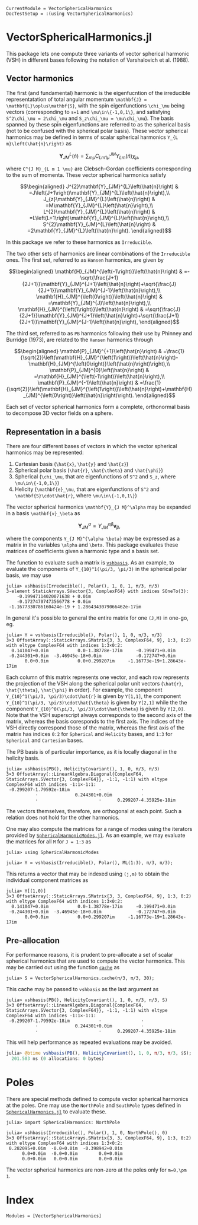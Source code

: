 ```@meta
CurrentModule = VectorSphericalHarmonics
DocTestSetup = :(using VectorSphericalHarmonics)
```

# VectorSphericalHarmonics.jl

This package lets one compute three variants of vector spherical harmonic (VSH) in different bases following the notation of Varshalovich et al. (1988).

## Vector harmonics

The first (and fundamental) harmonic is the eigenfucntion of the irreducible representatation of total angular momentum ``\mathbf{J} = \mathbf{L}\oplus\mathbf{S}``, with the spin eigenfunctions ``\chi_\mu`` being vectors (corresponding to ``s=1`` and ``\mu\in\{-1,0,1\}``, and satisfying ``S^2\chi_\mu = 2\chi_\mu`` and ``S_z\chi_\mu = \mu\chi_\mu``). The basis spanned by these spin eigenfunctions are referred to as the spherical basis (not to be confused with the spherical polar basis). These vector spherical harmonics may be defined in terms of scalar spherical harmonics ``Y_{L m}\left(\hat{n}\right)`` as

```math
\mathbf{Y}_{J M}^L\left(\hat{n}\right) = \sum_{m \mu} C^{J M}_{L m 1 \mu} Y_{L m}\left(\hat{n}\right) \chi_\mu,
```

where ``C^{J M}_{L m 1 \mu}`` are Clebsch-Gordan coefficients corresponding to the sum of momenta. These vector spherical harmonics satisfy

```math
\begin{aligned}
J^{2}\mathbf{Y}_{JM}^{L}\left(\hat{n}\right) & =J\left(J+1\right)\mathbf{Y}_{JM}^{L}\left(\hat{n}\right),\\
J_{z}\mathbf{Y}_{JM}^{L}\left(\hat{n}\right) & =M\mathbf{Y}_{JM}^{L}\left(\hat{n}\right),\\
L^{2}\mathbf{Y}_{JM}^{L}\left(\hat{n}\right) & =L\left(L+1\right)\mathbf{Y}_{JM}^{L}\left(\hat{n}\right),\\
S^{2}\mathbf{Y}_{JM}^{L}\left(\hat{n}\right) & =2\mathbf{Y}_{JM}^{L}\left(\hat{n}\right).
\end{aligned}
```

In this package we refer to these harmonics as `Irreducible`.

The two other sets of harmonics are linear combinations of the `Irreducible` ones. The first set, referred to as `Hansen` harmonics, are given by

```math
\begin{aligned}
\mathbf{H}_{JM}^{\left(-1\right)}\left(\hat{n}\right) & =-\sqrt{\frac{J+1}{2J+1}}\mathbf{Y}_{JM}^{J+1}\left(\hat{n}\right)+\sqrt{\frac{J}{2J+1}}\mathbf{Y}_{JM}^{J-1}\left(\hat{n}\right),\\
\mathbf{H}_{JM}^{\left(0\right)}\left(\hat{n}\right) & =\mathbf{Y}_{JM}^{J}\left(\hat{n}\right),\\
\mathbf{H}_{JM}^{\left(1\right)}\left(\hat{n}\right) & =\sqrt{\frac{J}{2J+1}}\mathbf{Y}_{JM}^{J+1}\left(\hat{n}\right)+\sqrt{\frac{J+1}{2J+1}}\mathbf{Y}_{JM}^{J-1}\left(\hat{n}\right),
\end{aligned}
```

The third set, referred to as `PB` harmonics following their use by Phinney and Burridge (1973), are related to the `Hansen` harmonics through

```math
\begin{aligned}
\mathbf{P}_{JM}^{+1}\left(\hat{n}\right) & =\frac{1}{\sqrt{2}}\left(\mathbf{H}_{JM}^{\left(1\right)}\left(\hat{n}\right)-\mathbf{H}_{JM}^{\left(0\right)}\left(\hat{n}\right)\right),\\
\mathbf{P}_{JM}^{0}\left(\hat{n}\right) & =\mathbf{H}_{JM}^{\left(-1\right)}\left(\hat{n}\right),\\
\mathbf{P}_{JM}^{-1}\left(\hat{n}\right) & =\frac{1}{\sqrt{2}}\left(\mathbf{H}_{JM}^{\left(1\right)}\left(\hat{n}\right)+\mathbf{H}_{JM}^{\left(0\right)}\left(\hat{n}\right)\right).
\end{aligned}
```

Each set of vector spherical harmonics form a complete, orthonormal basis to decompose 3D vector fields on a sphere.

## Representation in a basis

There are four different bases of vectors in which the vector spherical harmonics may be represented:

1. Cartesian basis (``\hat{x}``, ``\hat{y}`` and ``\hat{z}``)
2. Spherical polar basis (``\hat{r}``, ``\hat{\theta}`` and ``\hat{\phi}``)
3. Spherical (``\chi_\mu``, that are eigenfunctions of ``S^2`` and ``S_z``, where ``\mu\in\{-1,0,1\}``)
4. Helicity (``\mathbf{e}_\mu``, that are eigenfunctions of ``S^2`` and ``\mathbf{S}\cdot\hat{r}``, where ``\mu\in\{-1,0,1\}``)

The vector spherical harmonics ``\mathbf{Y}_{J M}^\alpha`` may be expanded in a basis ``\mathbf{v}_\beta`` as
```math
\mathbf{Y}_{J M}^\alpha = Y_{J M}^{\alpha \beta} \mathbf{v}_\beta,
```
where the components ``Y_{J M}^{\alpha \beta}`` may be expressed as a matrix in the variables ``\alpha`` and ``\beta``. This package evaluates these matrices of coefficients given a harmonic type and a basis set.

The function to evaluate such a matrix is [`vshbasis`](@ref). As an example, to evaluate the components of ``Y_{10}^1(\pi/3, \pi/3)`` in the spherical polar basis, we may use

```jldoctest
julia> vshbasis(Irreducible(), Polar(), 1, 0, 1, π/3, π/3)
3-element StaticArrays.SVector{3, ComplexF64} with indices SOneTo(3):
    -0.19947114020071638 + 0.0im
    -0.17274707473566778 + 0.0im
 -1.1677330786160424e-19 + 1.2864343079066462e-17im
```

In general it's possible to general the entire matrix for one `(J,M)` in one-go, eg.
```jldoctest VSHmatrix
julia> Y = vshbasis(Irreducible(), Polar(), 1, 0, π/3, π/3)
3×3 OffsetArray(::StaticArrays.SMatrix{3, 3, ComplexF64, 9}, 1:3, 0:2) with eltype ComplexF64 with indices 1:3×0:2:
  0.141047+0.0im           0.0-1.38778e-17im     -0.199471+0.0im
 -0.244301+0.0im  -3.46945e-18+0.0im             -0.172747+0.0im
       0.0+0.0im           0.0+0.299207im     -1.16773e-19+1.28643e-17im
```

Each column of this matrix represents one vector, and each row represents the projection of the VSH along the spherical polar unit vectors (``\hat{r}``, ``\hat{\theta}``, ``\hat{\phi}`` in order). For example, the component ``Y_{10}^1(\pi/3, \pi/3)\cdot\hat{r}`` is given by `Y[1,1]`, the component ``Y_{10}^1(\pi/3, \pi/3)\cdot\hat{\theta}`` is given by `Y[2,1]` while the the component ``Y_{10}^0(\pi/3, \pi/3)\cdot\hat{\theta}`` is given by `Y[2,0]`. Note that the VSH superscript always corresponds to the second axis of the matrix, whereas the basis coresponds to the first axis. The indices of the VSH directly correspond those of the matrix, whereas the first axis of the matrix has indices `0:2` for `Spherical` and `Helicity` bases, and `1:3` for `Spherical` and `Cartesian` bases.

The PB basis is of particular importance, as it is locally diagonal in the helicity basis.

```jldoctest
julia> vshbasis(PB(), HelicityCovariant(), 1, 0, π/3, π/3)
3×3 OffsetArray(::LinearAlgebra.Diagonal{ComplexF64, StaticArrays.SVector{3, ComplexF64}}, -1:1, -1:1) with eltype ComplexF64 with indices -1:1×-1:1:
 -0.299207-1.79592e-18im           ⋅               ⋅
           ⋅              0.244301+0.0im           ⋅
           ⋅                       ⋅      0.299207-4.35925e-18im
```

The vectors themselves, therefore, are orthogonal at each point. Such a relation does not hold for the other harmonics.

One may also compute the matrices for a range of modes using the iterators provided by [`SphericalHarmonicModes.jl`](https://github.com/jishnub/SphericalHarmonicModes.jl). As an example, we may evaluate the matrices for all `M` for `J = 1:3` as
```jldoctest VSHmodes
julia> using SphericalHarmonicModes

julia> Y = vshbasis(Irreducible(), Polar(), ML(1:3), π/3, π/3);
```

This returns a vector that may be indexed using `(j,m)` to obtain the individual component matrices as

```jldoctest VSHmodes
julia> Y[(1,0)]
3×3 OffsetArray(::StaticArrays.SMatrix{3, 3, ComplexF64, 9}, 1:3, 0:2) with eltype ComplexF64 with indices 1:3×0:2:
  0.141047+0.0im           0.0-1.38778e-17im     -0.199471+0.0im
 -0.244301+0.0im  -3.46945e-18+0.0im             -0.172747+0.0im
       0.0+0.0im           0.0+0.299207im     -1.16773e-19+1.28643e-17im
```

## Pre-allocation

For performance reasons, it is prudent to pre-allocate a set of scalar spherical harmonics that are used to compute the vector harmonics. This may be carried out using the function [`cache`](@ref) as

```jldoctest cache
julia> S = VectorSphericalHarmonics.cache(π/3, π/3, 30);
```

This cache may be passed to `vshbasis` as the last argument as

```jldoctest cache
julia> vshbasis(PB(), HelicityCovariant(), 1, 0, π/3, π/3, S)
3×3 OffsetArray(::LinearAlgebra.Diagonal{ComplexF64, StaticArrays.SVector{3, ComplexF64}}, -1:1, -1:1) with eltype ComplexF64 with indices -1:1×-1:1:
 -0.299207-1.79592e-18im           ⋅               ⋅
           ⋅              0.244301+0.0im           ⋅
           ⋅                       ⋅      0.299207-4.35925e-18im
```

This will help performance as repeated evaluations may be avoided.

```julia
julia> @btime vshbasis(PB(), HelicityCovariant(), 1, 0, π/3, π/3, $S);
  201.503 ns (0 allocations: 0 bytes)
```

# Poles

There are special methods defined to compute vector spherical harmonics at the poles. One may use the `NorthPole` and `SouthPole` types defined in [`SphericalHarmonics.jl`](https://github.com/jishnub/SphericalHarmonics.jl/) to evaluate these.

```jldoctest
julia> import SphericalHarmonics: NorthPole

julia> vshbasis(Irreducible(), Polar(), 1, 0, NorthPole(), 0)
3×3 OffsetArray(::StaticArrays.SMatrix{3, 3, ComplexF64, 9}, 1:3, 0:2) with eltype ComplexF64 with indices 1:3×0:2:
 0.282095+0.0im  -0.0+0.0im  -0.398942+0.0im
      0.0+0.0im  -0.0+0.0im        0.0+0.0im
      0.0+0.0im   0.0+0.0im        0.0+0.0im
```

The vector spherical harmonics are non-zero at the poles only for ``m=0,\pm 1``.

# Index

```@autodocs
Modules = [VectorSphericalHarmonics]
```
